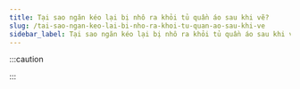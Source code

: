 ```yaml
---
title: Tại sao ngăn kéo lại bị nhô ra khỏi tủ quần áo sau khi vẽ?
slug: /tai-sao-ngan-keo-lai-bi-nho-ra-khoi-tu-quan-ao-sau-khi-ve
sidebar_label: Tại sao ngăn kéo lại bị nhô ra khỏi tủ quần áo sau khi vẽ
---
```


:::caution

:::